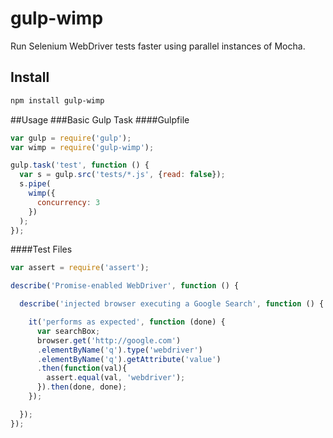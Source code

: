 # gulp-wimp
Run Selenium WebDriver tests faster using parallel instances of Mocha.

## Install
```bash
npm install gulp-wimp
```
##Usage
###Basic Gulp Task
####Gulpfile
```javascript
var gulp = require('gulp');
var wimp = require('gulp-wimp');

gulp.task('test', function () {
  var s = gulp.src('tests/*.js', {read: false});
  s.pipe(
    wimp({
      concurrency: 3
    })
  );
});
```
####Test Files
```javascript
var assert = require('assert');

describe('Promise-enabled WebDriver', function () {

  describe('injected browser executing a Google Search', function () {

    it('performs as expected', function (done) {
      var searchBox;
      browser.get('http://google.com')
      .elementByName('q').type('webdriver')
      .elementByName('q').getAttribute('value')
      .then(function(val){
        assert.equal(val, 'webdriver');
      }).then(done, done);
    });

  });
});

```
